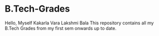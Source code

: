 # B.Tech-Grades
Hello,
Myself Kakarla Vara Lakshmi Bala
This repository contains all my B.Tech Grades from my first sem onwards up to date.
